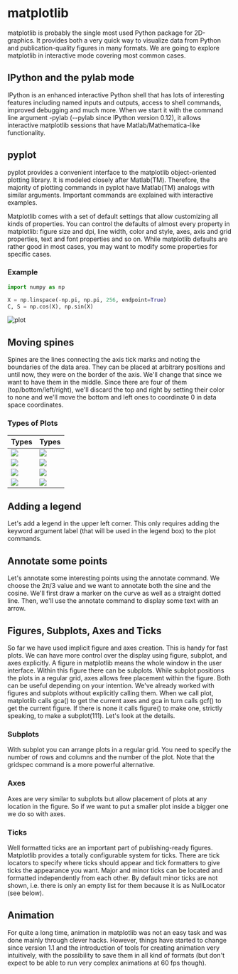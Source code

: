 # matplotlib

matplotlib is probably the single most used Python package for 2D-graphics. It provides both a very quick way to visualize data from Python and publication-quality figures in many formats. We are going to explore matplotlib in interactive mode covering most common cases.

## IPython and the pylab mode

IPython is an enhanced interactive Python shell that has lots of interesting features including named inputs and outputs, access to shell commands, improved debugging and much more. When we start it with the command line argument -pylab (--pylab since IPython version 0.12), it allows interactive matplotlib sessions that have Matlab/Mathematica-like functionality.

## pyplot

pyplot provides a convenient interface to the matplotlib object-oriented plotting library. It is modeled closely after Matlab(TM). Therefore, the majority of plotting commands in pyplot have Matlab(TM) analogs with similar arguments. Important commands are explained with interactive examples.

Matplotlib comes with a set of default settings that allow customizing all kinds of properties. You can control the defaults of almost every property in matplotlib: figure size and dpi, line width, color and style, axes, axis and grid properties, text and font properties and so on. While matplotlib defaults are rather good in most cases, you may want to modify some properties for specific cases.

### Example

```python
import numpy as np

X = np.linspace(-np.pi, np.pi, 256, endpoint=True)
C, S = np.cos(X), np.sin(X)
```

![plot](https://github.com/rougier/matplotlib-tutorial/raw/master/figures/exercice_1.png)

## Moving spines

Spines are the lines connecting the axis tick marks and noting the boundaries of the data area. They can be placed at arbitrary positions and until now, they were on the border of the axis. We'll change that since we want to have them in the middle. Since there are four of them (top/bottom/left/right), we'll discard the top and right by setting their color to none and we'll move the bottom and left ones to coordinate 0 in data space coordinates.

### Types of Plots

Types | Types
| ----------- | ----------- |
![](https://github.com/rougier/matplotlib-tutorial/raw/master/figures/plot.png)  |  ![](https://github.com/rougier/matplotlib-tutorial/raw/master/figures/scatter.png)
![](https://github.com/rougier/matplotlib-tutorial/raw/master/figures/bar.png)  |  ![](https://github.com/rougier/matplotlib-tutorial/raw/master/figures/imshow.png)
![](https://github.com/rougier/matplotlib-tutorial/raw/master/figures/quiver.png)  |  ![](https://github.com/rougier/matplotlib-tutorial/raw/master/figures/pie.png)
![](https://github.com/rougier/matplotlib-tutorial/raw/master/figures/plot3d.png)  |  ![](https://github.com/rougier/matplotlib-tutorial/raw/master/figures/multiplot.png)

## Adding a legend

Let's add a legend in the upper left corner. This only requires adding the keyword argument label (that will be used in the legend box) to the plot commands.

## Annotate some points

Let's annotate some interesting points using the annotate command. We choose the 2π/3 value and we want to annotate both the sine and the cosine. We'll first draw a marker on the curve as well as a straight dotted line. Then, we'll use the annotate command to display some text with an arrow.

## Figures, Subplots, Axes and Ticks

So far we have used implicit figure and axes creation. This is handy for fast plots. We can have more control over the display using figure, subplot, and axes explicitly. A figure in matplotlib means the whole window in the user interface. Within this figure there can be subplots. While subplot positions the plots in a regular grid, axes allows free placement within the figure. Both can be useful depending on your intention. We've already worked with figures and subplots without explicitly calling them. When we call plot, matplotlib calls gca() to get the current axes and gca in turn calls gcf() to get the current figure. If there is none it calls figure() to make one, strictly speaking, to make a subplot(111). Let's look at the details.

### Subplots

With subplot you can arrange plots in a regular grid. You need to specify the number of rows and columns and the number of the plot. Note that the gridspec command is a more powerful alternative.

### Axes

Axes are very similar to subplots but allow placement of plots at any location in the figure. So if we want to put a smaller plot inside a bigger one we do so with axes.

### Ticks

Well formatted ticks are an important part of publishing-ready figures. Matplotlib provides a totally configurable system for ticks. There are tick locators to specify where ticks should appear and tick formatters to give ticks the appearance you want. Major and minor ticks can be located and formatted independently from each other. By default minor ticks are not shown, i.e. there is only an empty list for them because it is as NullLocator (see below).

## Animation

For quite a long time, animation in matplotlib was not an easy task and was done mainly through clever hacks. However, things have started to change since version 1.1 and the introduction of tools for creating animation very intuitively, with the possibility to save them in all kind of formats (but don't expect to be able to run very complex animations at 60 fps though).
